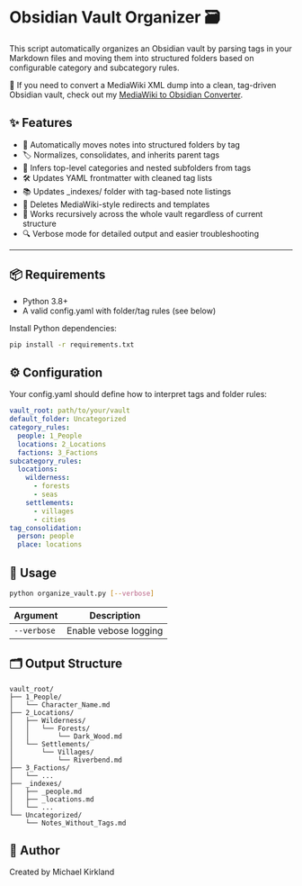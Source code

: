 # Obsidian Vault Organizer 🗃️

This script automatically organizes an Obsidian vault by parsing tags in your Markdown files and moving them into structured folders based on configurable category and subcategory rules.

🧭 If you need to convert a MediaWiki XML dump into a clean, tag-driven Obsidian vault, check out my [MediaWiki to Obsidian Converter](https://github.com/mak-kirkland/mediawiki-to-obsidian).

## ✨ Features
- 📁 Automatically moves notes into structured folders by tag
- 🏷️ Normalizes, consolidates, and inherits parent tags
- 🧠 Infers top-level categories and nested subfolders from tags
- 🛠️ Updates YAML frontmatter with cleaned tag lists
- 📚 Updates _indexes/ folder with tag-based note listings
- 🧹 Deletes MediaWiki-style redirects and templates
- 🔄 Works recursively across the whole vault regardless of current structure
- 🔍 Verbose mode for detailed output and easier troubleshooting

--- 

## 📦 Requirements

- Python 3.8+
- A valid config.yaml with folder/tag rules (see below)

Install Python dependencies:

```bash
pip install -r requirements.txt
```

## ⚙️ Configuration

Your config.yaml should define how to interpret tags and folder rules:

```yaml
vault_root: path/to/your/vault
default_folder: Uncategorized
category_rules:
  people: 1_People
  locations: 2_Locations
  factions: 3_Factions
subcategory_rules:
  locations:
    wilderness:
      - forests
      - seas
    settlements:
      - villages
      - cities
tag_consolidation:
  person: people
  place: locations
```

## 🚀 Usage

```bash
python organize_vault.py [--verbose]
```

| Argument    | Description           |
| ----------- | --------------------- |
| `--verbose` | Enable vebose logging |

## 🗂️ Output Structure

```text
vault_root/
├── 1_People/
│   └── Character_Name.md
├── 2_Locations/
│   ├── Wilderness/
│   │   └── Forests/
│   │       └── Dark_Wood.md
│   └── Settlements/
│       └── Villages/
│           └── Riverbend.md
├── 3_Factions/
│   └── ...
├── _indexes/
│   ├── _people.md
│   ├── _locations.md
│   └── ...
└── Uncategorized/
    └── Notes_Without_Tags.md
```

## 👤 Author

Created by Michael Kirkland
